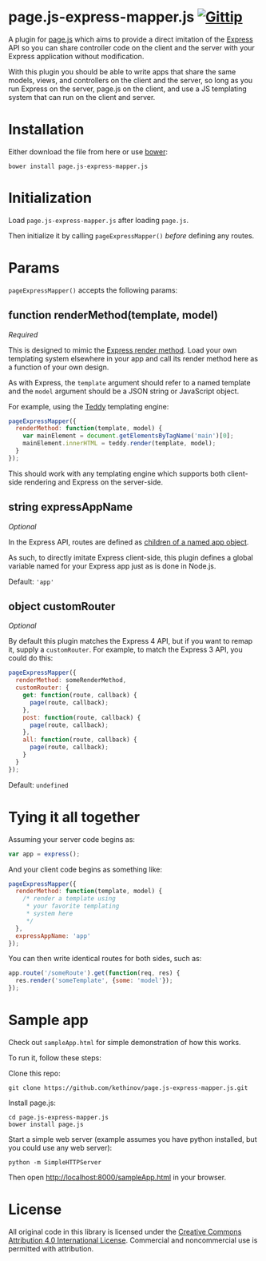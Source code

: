 page.js-express-mapper.js [![Gittip](http://img.shields.io/gittip/kethinov.png)](https://www.gittip.com/kethinov/)
===

A plugin for [page.js](http://visionmedia.github.io/page.js/) which aims to provide a direct imitation of the [Express](http://expressjs.com/) API so you can share controller code on the client and the server with your Express application without modification.

With this plugin you should be able to write apps that share the same models, views, and controllers on the client and the server, so long as you run Express on the server, page.js on the client, and use a JS templating system that can run on the client and server.

Installation
===

Either download the file from here or use [bower](http://bower.io/):

```
bower install page.js-express-mapper.js
```

Initialization
===

Load `page.js-express-mapper.js` after loading `page.js`.

Then initialize it by calling `pageExpressMapper()` *before* defining any routes.

Params
===

`pageExpressMapper()` accepts the following params:

function renderMethod(template, model)
---

*Required*

This is designed to mimic the [Express render method](http://expressjs.com/api.html#app.render). Load your own templating system elsewhere in your app and call its render method here as a function of your own design.

As with Express, the `template` argument should refer to a named template and the `model` argument should be a JSON string or JavaScript object.

For example, using the [Teddy](https://github.com/kethinov/teddy) templating engine:

```js
pageExpressMapper({
  renderMethod: function(template, model) {
    var mainElement = document.getElementsByTagName('main')[0];
    mainElement.innerHTML = teddy.render(template, model);
  }
});
```

This should work with any templating engine which supports both client-side rendering and Express on the server-side.

string expressAppName
---

*Optional*

In the Express API, routes are defined as [children of a named app object](http://expressjs.com/api.html#app.route).

As such, to directly imitate Express client-side, this plugin defines a global variable named for your Express app just as is done in Node.js.

Default: `'app'`

object customRouter
---

*Optional*

By default this plugin matches the Express 4 API, but if you want to remap it, supply a `customRouter`. For example, to match the Express 3 API, you could do this:

```js
pageExpressMapper({
  renderMethod: someRenderMethod,
  customRouter: {
    get: function(route, callback) {
      page(route, callback);
    },
    post: function(route, callback) {
      page(route, callback);
    },
    all: function(route, callback) {
      page(route, callback);
    }
  }
});
```

Default: `undefined`

Tying it all together
===


Assuming your server code begins as:

```js
var app = express();
```

And your client code begins as something like:

```js
pageExpressMapper({
  renderMethod: function(template, model) {
    /* render a template using
     * your favorite templating
     * system here
     */
  },
  expressAppName: 'app'
});
```

You can then write identical routes for both sides, such as:

```js
app.route('/someRoute').get(function(req, res) {
  res.render('someTemplate', {some: 'model'});
});
```

Sample app
===

Check out `sampleApp.html` for simple demonstration of how this works.

To run it, follow these steps:

Clone this repo:

```
git clone https://github.com/kethinov/page.js-express-mapper.js.git
```

Install page.js:

```
cd page.js-express-mapper.js
bower install page.js
```

Start a simple web server (example assumes you have python installed, but you could use any web server):

```
python -m SimpleHTTPServer
```

Then open [http://localhost:8000/sampleApp.html](http://localhost:8000/) in your browser.

License
===

All original code in this library is licensed under the [Creative Commons Attribution 4.0 International License](http://creativecommons.org/licenses/by/4.0)</a>. Commercial and noncommercial use is permitted with attribution.
